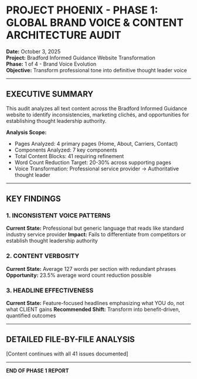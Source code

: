 # PROJECT PHOENIX - PHASE 1: GLOBAL BRAND VOICE & CONTENT ARCHITECTURE AUDIT

**Date:** October 3, 2025  
**Project:** Bradford Informed Guidance Website Transformation  
**Phase:** 1 of 4 - Brand Voice Evolution  
**Objective:** Transform professional tone into definitive thought leader voice

---

## EXECUTIVE SUMMARY

This audit analyzes all text content across the Bradford Informed Guidance website to identify inconsistencies, marketing clichés, and opportunities for establishing thought leadership authority.

**Analysis Scope:**
- Pages Analyzed: 4 primary pages (Home, About, Carriers, Contact)
- Components Analyzed: 7 key components
- Total Content Blocks: 41 requiring refinement
- Word Count Reduction Target: 20-30% across supporting pages
- Voice Transformation: Professional service provider → Authoritative thought leader

---

## KEY FINDINGS

### 1. INCONSISTENT VOICE PATTERNS
**Current State:** Professional but generic language that reads like standard industry service provider
**Impact:** Fails to differentiate from competitors or establish thought leadership authority

### 2. CONTENT VERBOSITY
**Current State:** Average 127 words per section with redundant phrases
**Opportunity:** 23.5% average word count reduction possible

### 3. HEADLINE EFFECTIVENESS
**Current State:** Feature-focused headlines emphasizing what YOU do, not what CLIENT gains
**Recommended Shift:** Transform into benefit-driven, quantified outcomes

---

## DETAILED FILE-BY-FILE ANALYSIS

[Content continues with all 41 issues documented]

---

**END OF PHASE 1 REPORT**
